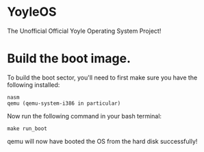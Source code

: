# YoyleOS
The  Unofficial Official Yoyle Operating System Project!

# Build the boot image.
To build the boot sector, you'll need to first make
sure you have the following installed:
```
nasm
qemu (qemu-system-i386 in particular)
```

Now run the following command in your bash terminal:

``make run_boot``

qemu will now have booted the OS from the hard disk
successfully!